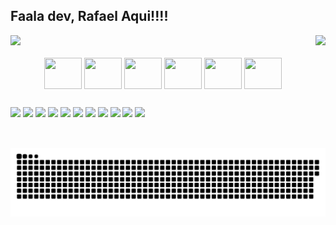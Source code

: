 ## Faala dev, Rafael Aqui!!!!

<div>  
  <img  height="180em" src="https://github-readme-stats.vercel.app/api?username=rafaelpilger&show_icons=true&theme=great-gatsby&include_all_commits=true&count_private=true"/>
  <img align="right" height="180em" src="https://github-readme-stats.vercel.app/api/top-langs/?username=rafaelpilger&layout=compact&langs_count=16&theme=great-gatsby"/>
</div>

<div align="center"><br>
<img align="center" height="50" width="60" src="https://cdn.jsdelivr.net/gh/devicons/devicon@latest/icons/html5/html5-original-wordmark.svg" />
<img align="center" height="50" width="60" src="https://cdn.jsdelivr.net/gh/devicons/devicon@latest/icons/css3/css3-original-wordmark.svg" />         
<img align="center" height="50" width="60" src="https://cdn.jsdelivr.net/gh/devicons/devicon@latest/icons/javascript/javascript-original.svg" />
<img align="center" height="50" width="60" src="https://cdn.jsdelivr.net/gh/devicons/devicon@latest/icons/mysql/mysql-original-wordmark.svg" />        
<img align="center" height="50" width="60" src="https://cdn.jsdelivr.net/gh/devicons/devicon@latest/icons/vscode/vscode-original-wordmark.svg" />    
<img align="center" height="50" width="60" src="https://cdn.jsdelivr.net/gh/devicons/devicon@latest/icons/vuejs/vuejs-original-wordmark.svg" />
</div>

##

<div>
 <a href="https://www.behance.net/rafaelpilger1" target="_blank" ><img src="https://img.shields.io/badge/Behance-0054F7?style=for-the-badge&logo=behance&logoColor=white" target="_blank"></a>
<a href="" target="_blank" ><img src="https://img.shields.io/badge/Canva-%2300C4CC.svg?&style=for-the-badge&logo=Canva&logoColor=white" target="_blank"></a>
<a href="" target="_blank" ><img src="https://img.shields.io/badge/Arduino-00979D?style=for-the-badge&logo=Arduino&logoColor=white" target="_blank"></a>
<a href="" target="_blank" ><img src="https://img.shields.io/badge/Vue.js-35495E?style=for-the-badge&logo=vue.js&logoColor=4FC08D" target="_blank"></a>
<a href="" target="_blank" ><img src="https://img.shields.io/badge/CSS3-1572B6?style=for-the-badge&logo=css3&logoColor=white" target="_blank"></a>
<a href="" target="_blank" ><img src="https://img.shields.io/badge/CSS-239120?&style=for-the-badge&logo=css3&logoColor=white" target="_blank"></a>
<a href="" target="_blank" ><img src="https://img.shields.io/badge/HTML-239120?style=for-the-badge&logo=html5&logoColor=white" target="_blank"></a>
<a href="" target="_blank"><img src="https://img.shields.io/badge/Ubuntu-E95420?style=for-the-badge&logo=ubuntu&logoColor=white" target="_blank"></a>
<a href="pilgerrafael772@gmail.com" target="_blank"><img src="https://img.shields.io/badge/Gmail-D14836?style=for-the-badge&logo=gmail&logoColor=white" target="_blank"></a>
<a href="https://www.instagram.com/rafael_pilger/" target="_blank"><img src="https://img.shields.io/badge/Instagram-E4405F?style=for-the-badge&logo=instagram&logoColor=white" target="_blank"></a>
<a href="https://www.linkedin.com/in/rafael-pilger-b96027299/" target="_blank"><img src="https://img.shields.io/badge/LinkedIn-0077B5?style=for-the-badge&logo=linkedin&logoColor=white" target="_blank"></a>
</div>

![snake gif](https://github.com/rafaelpilger/rafaelpilger/blob/output/github-contribution-grid-snake-dark.svg)

 



